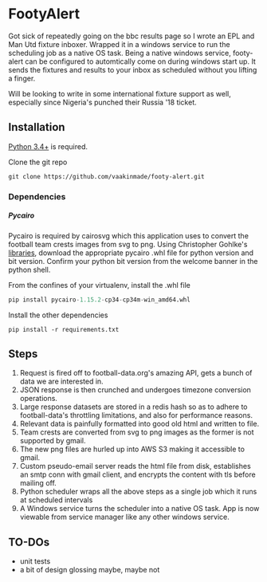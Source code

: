 # FootyAlert
Got sick of repeatedly going on the bbc results page so I wrote an EPL and Man Utd fixture inboxer. Wrapped it in a windows service to run the scheduling job as a native OS task. Being a native windows service, footy-alert can be configured to automtically come on during windows start up. It sends the fixtures and results to your inbox as scheduled without you lifting a finger.

Will be looking to write in some international fixture support as well, especially since Nigeria's punched their Russia '18 ticket.

## Installation
[Python 3.4+](https://www.python.org/downloads/) is required.

Clone the git repo
```
git clone https://github.com/vaakinmade/footy-alert.git
```

### Dependencies

##### Pycairo
Pycairo is required by cairosvg which this application uses to convert the football team crests images from svg to png. Using Christopher Gohlke's [libraries](https://www.lfd.uci.edu/~gohlke/pythonlibs/), download the appropriate pycairo .whl file for python version and bit version. Confirm your python bit version from the welcome banner in the python shell.

From the confines of your virtualenv, install the .whl file
```python
pip install pycairo-1.15.2-cp34-cp34m-win_amd64.whl
```

Install the other dependencies
```
pip install -r requirements.txt
```


## Steps
1. Request is fired off to football-data.org's amazing API, gets a bunch of data we are interested in.
2. JSON response is then crunched and undergoes timezone conversion operations.
3. Large response datasets are stored in a redis hash so as to adhere to football-data's throttling limitations, and also for performance reasons.
4. Relevant data is painfully formatted into good old html and written to file.
5. Team crests are converted from svg to png images as the former is not supported by gmail.
6. The new png files are hurled up into AWS S3 making it accessible to gmail.
7. Custom pseudo-email server reads the html file from disk, establishes an smtp conn with gmail client, and encrypts the content with tls before mailing off.
8. Python scheduler wraps all the above steps as a single job which it runs at scheduled intervals
9. A Windows service turns the scheduler into a native OS task. App is now viewable from service manager like any other windows service.

## TO-DOs
- unit tests
- a bit of design glossing maybe, maybe not 

